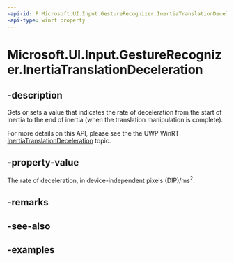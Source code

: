 ```yaml
---
-api-id: P:Microsoft.UI.Input.GestureRecognizer.InertiaTranslationDeceleration
-api-type: winrt property
---
```


# Microsoft.UI.Input.GestureRecognizer.InertiaTranslationDeceleration

<!--
public float InertiaTranslationDeceleration { get; set; }
-->

## -description

Gets or sets a value that indicates the rate of deceleration from the start of inertia to the end of inertia (when the translation manipulation is complete).

For more details on this API, please see the the UWP WinRT [InertiaTranslationDeceleration](/uwp/api/windows.ui.input.gesturerecognizer.inertiatranslationdeceleration) topic.

## -property-value

The rate of deceleration, in device-independent pixels (DIP)/ms<sup>2</sup>.

## -remarks

## -see-also

## -examples
